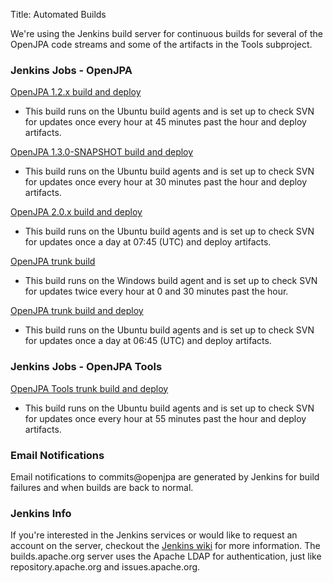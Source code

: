 Title: Automated Builds

<a name="Automated-Builds"></a>


We're using the Jenkins build server for continuous builds for several of
the OpenJPA code streams and some of the artifacts in the Tools subproject.

<a name="AutomatedBuilds-JenkinsJobs-OpenJPA"></a>

### Jenkins Jobs - OpenJPA

[OpenJPA 1.2.x build and deploy](https://builds.apache.org/job/OpenJPA-12x/)
 - This build runs on the Ubuntu build agents and is set up to check SVN
for updates once every hour at 45 minutes past the hour and deploy
artifacts.

[OpenJPA 1.3.0-SNAPSHOT build and deploy](https://builds.apache.org/job/OpenJPA-13x/)
 - This build runs on the Ubuntu build agents and is set up to check SVN
for updates once every hour at 30 minutes past the hour and deploy
artifacts.

[OpenJPA 2.0.x build and deploy](https://builds.apache.org/job/OpenJPA-20x-deploy/)
 - This build runs on the Ubuntu build agents and is set up to check SVN
for updates once a day at 07:45 (UTC) and deploy artifacts.

[OpenJPA trunk build](https://builds.apache.org/job/OpenJPA-trunk/)
 - This build runs on the Windows build agent and is set up to check SVN
for updates twice every hour at 0 and 30 minutes past the hour.

[OpenJPA trunk build and deploy](https://builds.apache.org/job/OpenJPA-trunk-deploy/)
 - This build runs on the Ubuntu build agents and is set up to check SVN
for updates once a day at 06:45 (UTC) and deploy artifacts.


<a name="AutomatedBuilds-JenkinsJobs-OpenJPATools"></a>

### Jenkins Jobs - OpenJPA Tools

[OpenJPA Tools trunk build and deploy](https://builds.apache.org/job/OpenJPA-tools-trunk/)
 - This build runs on the Ubuntu build agents and is set up to check SVN
for updates once every hour at 55 minutes past the hour and deploy
artifacts.


<a name="AutomatedBuilds-EmailNotifications"></a>

### Email Notifications

Email notifications to commits@openjpa are generated by Jenkins for build
failures and when builds are back to normal.


<a name="AutomatedBuilds-JenkinsInfo"></a>

### Jenkins Info

If you're interested in the Jenkins services or would like to request an
account on the server, checkout the [Jenkins wiki](http://wiki.apache.org/general/Hudson)
 for more information.	The builds.apache.org server uses the Apache LDAP
for authentication, just like repository.apache.org and issues.apache.org.

  
  
